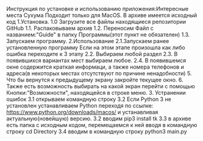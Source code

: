 Инструкция по установке и использованию приложения:Интересные места Сухума
Подходит только для MacOS.
В архиве имеется исходный код
1.Установка.
1.0 Загрузите все файлы находящиеся репозитории GitHub 
1.1. Распаковываем архив
1.2. Переносим Файл с названием:"Guide" в папку Программы(этот пункт не обязателен)
1.3. Запускаем программу.
2.Использование
2.1.Запускаем ранее установленную программу
Если на этом этапе произошла как либо ошибка переходите к 3 этапу
2.2. Выбираем любой раздел
2.3. В появившихся вариантах мест выбираем любое.
2.4. В появившемся окне содержится краткая информаци, а также номера телефонов и адреса(в некоторых местах отсутствуют по причине ненадобности)
5. Что бы вернутся к предыдущему экрану закройте текущее окно.
6. Также есть возможность выбирать на какой экран перейти  с помощью Кнопки:"Возможности", находящейся в строке меню.
3. Устранении ошибок
3.1 открываем командную строку 
3.2 Если Python 3 не установлен устанавливаем Python переходя по ссылке: https://www.python.org/downloads/macos/ и устанавливая актуальную(новейшую) версию.
3.2 вводим pip3 install tk
3.3 в архиве есть папка с исходным кодом, перемещаемся к ней вводя в командную строку cd Directory
3.4 вводим в командную строку python3 main.py
